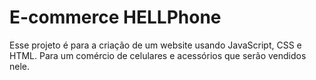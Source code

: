 # E-commerce HELLPhone

Esse projeto é para a criação de um website usando JavaScript, CSS e HTML.
Para um comércio de celulares e acessórios que serão vendidos nele.

